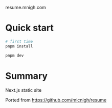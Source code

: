 resume.mnigh.com

# Quick start

```sh
# first time
pnpm install

pnpm dev
```

# Summary

Next.js static site

Ported from https://github.com/micnigh/resume

